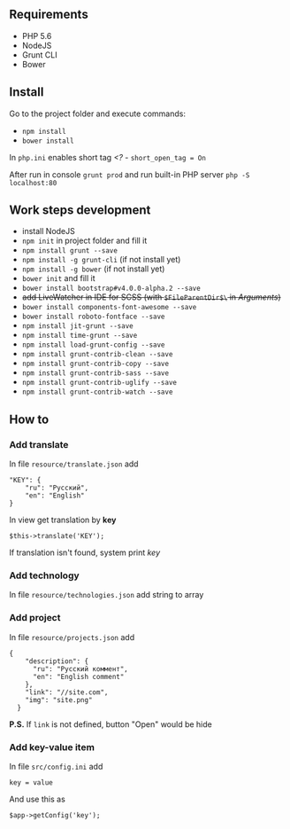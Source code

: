 Requirements
---

* PHP 5.6
* NodeJS
* Grunt CLI
* Bower

Install
---

Go to the project folder and execute commands:

* `npm install`
* `bower install`

In `php.ini` enables short tag *<?* - `short_open_tag = On`

After run in console `grunt prod` and run built-in PHP server `php -S localhost:80`

Work steps development
---

* install NodeJS
* `npm init` in project folder and fill it
* `npm install grunt --save`
* `npm install -g grunt-cli` (if not install yet)
* `npm install -g bower` (if not install yet)
* `bower init` and fill it
* `bower install bootstrap#v4.0.0-alpha.2 --save`
* ~~add LiveWatcher in IDE for SCSS (with `$FileParentDir$\` in *Arguments*)~~
* `bower install components-font-awesome --save`
* `bower install roboto-fontface --save`
* `npm install jit-grunt --save`
* `npm install time-grunt --save`
* `npm install load-grunt-config --save`
* `npm install grunt-contrib-clean --save`
* `npm install grunt-contrib-copy --save`
* `npm install grunt-contrib-sass --save`
* `npm install grunt-contrib-uglify --save`
* `npm install grunt-contrib-watch --save`

How to
---

### Add translate
In file `resource/translate.json` add
```
"KEY": {
    "ru": "Русский",
    "en": "English"
}
```
In view get translation by **key**
```
$this->translate('KEY');
```
If translation isn't found, system print *key*

### Add technology
In file `resource/technologies.json` add string to array

### Add project
In file `resource/projects.json` add
```
{
    "description": {
      "ru": "Русский коммент",
      "en": "English comment"
    },
    "link": "//site.com",
    "img": "site.png"
  }
```
**P.S.** If `link` is not defined, button "Open" would be hide

### Add key-value item
In file `src/config.ini` add
```
key = value
```
And use this as
```
$app->getConfig('key');
```